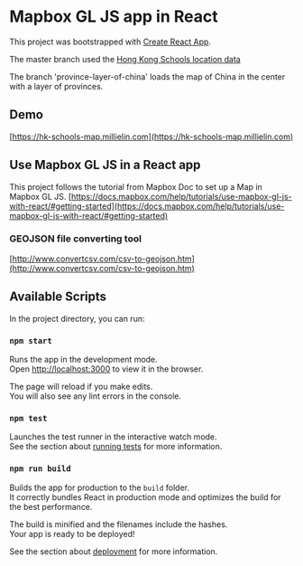 # Mapbox GL JS app in React 
This project was bootstrapped with [Create React App](https://github.com/facebook/create-react-app).

The master branch used the [Hong Kong Schools location data](https://data.gov.hk/en-data/dataset/hk-edb-schinfo-school-location-and-information)

The branch 'province-layer-of-china' loads the map of China in the center with a layer of provinces. 


## Demo
[https://hk-schools-map.millielin.com](https://hk-schools-map.millielin.com)

## Use Mapbox GL JS in a React app
This project follows the tutorial from Mapbox Doc to set up a Map in Mapbox GL JS. 
[https://docs.mapbox.com/help/tutorials/use-mapbox-gl-js-with-react/#getting-started](https://docs.mapbox.com/help/tutorials/use-mapbox-gl-js-with-react/#getting-started)

### GEOJSON file converting tool
[http://www.convertcsv.com/csv-to-geojson.htm](http://www.convertcsv.com/csv-to-geojson.htm)

## Available Scripts

In the project directory, you can run:

### `npm start`

Runs the app in the development mode.<br />
Open [http://localhost:3000](http://localhost:3000) to view it in the browser.

The page will reload if you make edits.<br />
You will also see any lint errors in the console.

### `npm test`

Launches the test runner in the interactive watch mode.<br />
See the section about [running tests](https://facebook.github.io/create-react-app/docs/running-tests) for more information.

### `npm run build`

Builds the app for production to the `build` folder.<br />
It correctly bundles React in production mode and optimizes the build for the best performance.

The build is minified and the filenames include the hashes.<br />
Your app is ready to be deployed!

See the section about [deployment](https://facebook.github.io/create-react-app/docs/deployment) for more information.
